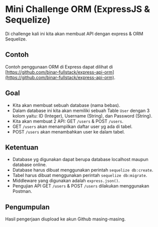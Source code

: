 # Mini Challenge ORM (ExpressJS & Sequelize)

Di challenge kali ini kita akan membuat API dengan express & ORM Sequelize.

## Contoh

Contoh penggunaan ORM di Express dapat dilihat di [https://github.com/binar-fullstack/express-api-orm](https://github.com/binar-fullstack/express-api-orm).

## Goal

- Kita akan membuat sebuah database (nama bebas).
- Dalam database ini kita akan memiliki sebuah Table `User` dengan 3 kolom yaitu: ID (Integer), Username (String), dan Password (String).
- Kita akan membuat 2 API: GET `/users` & POST `/users`.
- GET `/users` akan menampilkan daftar user yg ada di tabel.
- POST `/users` akan menambahkan user ke dalam tabel.

## Ketentuan

- Database yg digunakan dapat berupa database localhost maupun database online.
- Database harus dibuat menggunakan perintah `sequelize db:create`.
- Tabel harus dibuat menggunakan perintah `sequelize db:migrate`.
- Middleware yang digunakan adalah `express.json()`.
- Pengujian API GET `/users` & POST `/users` dilakukan menggunakan Postman.

## Pengumpulan

Hasil pengerjaan diupload ke akun Github masing-masing.
